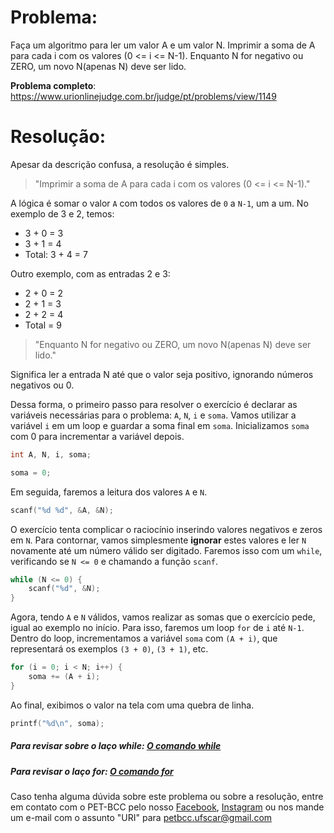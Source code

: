 # Problema:    
Faça um algoritmo para ler um valor A e um valor N. Imprimir a soma de A para cada i com os valores (0 <= i <= N-1). Enquanto N for negativo ou ZERO, um novo N(apenas N) deve ser lido.

**Problema completo**: https://www.urionlinejudge.com.br/judge/pt/problems/view/1149


# Resolução:
Apesar da descrição confusa, a resolução é simples.  


> "Imprimir a soma de A para cada i com os valores (0 <= i <= N-1)."

A lógica é somar o valor `A` com todos os valores de `0` a `N-1`, um a um. No exemplo de 3 e 2, temos:  
- 3 + 0 = 3
- 3 + 1 = 4
- Total: 3 + 4 = 7

Outro exemplo, com as entradas 2 e 3:  
- 2 + 0 = 2
- 2 + 1 = 3
- 2 + 2 = 4
- Total = 9  

> "Enquanto N for negativo ou ZERO, um novo N(apenas N) deve ser lido."

Significa ler a entrada N até que o valor seja positivo, ignorando números negativos ou 0.  


Dessa forma, o primeiro passo para resolver o exercício é declarar as variáveis necessárias para o problema: `A`, `N`, `i` e `soma`. Vamos utilizar a variável `i` em um loop e guardar a soma final em `soma`. Inicializamos `soma` com 0 para incrementar a variável depois.  

```c
int A, N, i, soma;

soma = 0;
```

Em seguida, faremos a leitura dos valores `A` e `N`.

```c
scanf("%d %d", &A, &N);
```

O exercício tenta complicar o raciocínio inserindo valores negativos e zeros em `N`. Para contornar, vamos simplesmente **ignorar** estes valores e ler `N` novamente até um número válido ser digitado. Faremos isso com um `while`, verificando se `N <= 0` e chamando a função `scanf`.

```c
while (N <= 0) {
    scanf("%d", &N);
}
```

Agora, tendo `A` e `N` válidos, vamos realizar as somas que o exercício pede, igual ao exemplo no início. Para isso, faremos um loop `for` de `i` até `N-1`.  
Dentro do loop, incrementamos a variável `soma` com `(A + i)`, que representará os exemplos `(3 + 0)`, `(3 + 1)`, etc.

```c
for (i = 0; i < N; i++) {
    soma += (A + i);
}
```

Ao final, exibimos o valor na tela com uma quebra de linha.

```c
printf("%d\n", soma);
```

##### Para revisar sobre o laço while: [O comando while](http://linguagemc.com.br/o-comando-while-em-c/)
##### Para revisar o laço for: [O comando for](http://linguagemc.com.br/a-estrutura-de-repeticao-for-em-c/)
    
Caso tenha alguma dúvida sobre este problema ou sobre a resolução, entre em contato com o PET-BCC pelo nosso
[Facebook](https://www.facebook.com/petbcc/),
[Instagram](https://www.instagram.com/petbcc.ufscar/)
ou nos mande um e-mail com o assunto "URI" para  petbcc.ufscar@gmail.com
